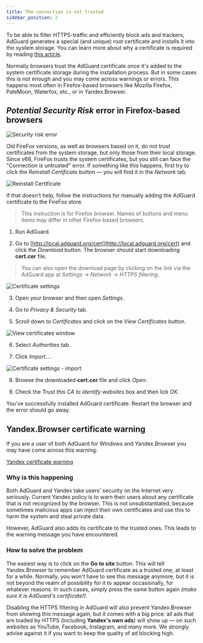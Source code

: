 ```yaml
---
title: The connection is not trusted
sidebar_position: 2
---
```


To be able to filter HTTPS-traffic and efficiently block ads and trackers, AdGuard generates a special (and unique) root certificate and installs it into the system storage. You can learn more about why a certificate is required by reading [this article](/general/https-filtering/what-is-https-filtering.md).

Normally browsers trust the AdGuard certificate once it's added to the system certificate storage during the installation process. But in some cases this is not enough and you may come across warnings or errors. This happens most often in Firefox-based browsers like Mozilla Firefox, PaleMoon, Waterfox, etc., or in Yandex.Browser. 

## *Potential Security Risk* error in Firefox-based browsers

![Security risk error](https://cdn.adguard.com/public/Adguard/kb/en/certificate/cert_error_en.png)

Old FireFox versions, as well as browsers based on it, do not trust certificates from the system storage, but only those from their local storage. Since v68, FireFox trusts the system certificates, but you still can face the "Connection is untrusted" error. If something like this happens, first try to click the *Reinstall Certificate* button — you will find it in the *Network* tab. 

![Reinstall Certificate](https://cdn.adguard.com/content/kb/ad_blocker/windows/solving-problems/reinstall.jpg)

If that doesn't help, follow the instructions for manually adding the AdGuard certificate to the FireFox store.

>This instruction is for Firefox browser. Names of buttons and menu items may differ in other Firefox-based browsers.

1) Run AdGuard.

2) Go to [http://local.adguard.org/cert](http://local.adguard.org/cert) and click the *Download* button. The browser should start downloading **cert.cer** file.

>You can also open the download page by clicking on the link via the AdGuard app at *Settings → Network → HTTPS filtering*.

![Certificate settings](https://cdn.adguard.com/content/kb/ad_blocker/windows/solving-problems/link.jpeg)

3) Open your browser and then open *Settings*.

4) Go to *Privacy & Security* tab.

5) Scroll down to *Certificates* and click on the *View Certificates* button.

![View certificates window](https://cdn.adguard.com/content/kb/ad_blocker/windows/solving-problems/import1.jpeg)

6) Select *Authorities* tab.

7) Click *Import...*.

![Certificate settings - import](https://cdn.adguard.com/content/kb/ad_blocker/windows/solving-problems/import2.jpeg)

8) Browse the downloaded **cert.cer** file and click *Open*.

9) Check the *Trust this CA to identify websites* box and then lick *OK*.

You've successfully installed AdGuard certificate. Restart the browser and the error should go away.

## Yandex.Browser certificate warning

If you are a user of both AdGuard for Windows and Yandex.Browser you may have come across this warning:

[Yandex certificate warning](yandex-cert-en.png)

### Why is this happening

Both AdGuard and Yandex take users' security on the Internet very seriously. Current Yandex policy is to warn their users about any certificate that is not recognized by the browser. This is not unsubstantiated, because sometimes malicious apps can inject their own certificates and use this to harm the system and steal private data. 

However, AdGuard also adds its certificate to the trusted ones. This leads to the warning message you have encountered.

### How to solve the problem

The easiest way is to click on the **Go to site** button. This will tell Yandex.Browser to remember AdGuard certificate as a trusted one, at least for a while. Normally, you won't have to see this message anymore, but it is not beyond the realm of possibility for it to appear occasionally, for whatever reasons. In such cases, simply press the same button again *(make sure it is AdGuard's certificate!)*.

Disabling the HTTPS filtering in AdGuard will also prevent Yandex.Browser from showing this message again, but it comes with a big price: all ads that are loaded by HTTPS (including **Yandex's own ads**) will show up — on such websites as YouTube, Facebook, Instagram, and many more. We strongly advise against it if you want to keep the quality of ad blocking high.

